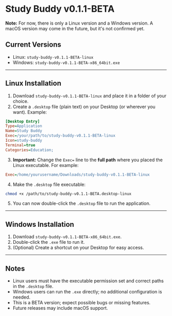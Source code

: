 # Study Buddy v0.1.1-BETA

**Note:** For now, there is only a Linux version and a Windows version. A macOS version may come in the future, but it's not confirmed yet.

## Current Versions

- Linux: `study-buddy-v0.1.1-BETA-linux`  
- Windows: `study-buddy-v0.1.1-BETA-x86_64bit.exe`

---

## Linux Installation

1. Download `study-buddy-v0.1.1-BETA-linux` and place it in a folder of your choice.  
2. Create a `.desktop` file (plain text) on your Desktop (or wherever you want). Example:

```ini
[Desktop Entry]
Type=Application
Name=Study Buddy
Exec=/your/path/to/study-buddy-v0.1.1-BETA-linux
Icon=study-buddy
Terminal=true
Categories=Education;
```

3. **Important:** Change the `Exec=` line to the **full path** where you placed the Linux executable. For example:

```ini
Exec=/home/yourusername/Downloads/study-buddy-v0.1.1-BETA-linux
```

4. Make the `.desktop` file executable:

```bash
chmod +x /path/to/study-buddy-v0.1.1-BETA.desktop-linux
```

5. You can now double-click the `.desktop` file to run the application.

---

## Windows Installation

1. Download `study-buddy-v0.1.1-BETA-x86_64bit.exe`.  
2. Double-click the `.exe` file to run it.  
3. (Optional) Create a shortcut on your Desktop for easy access.

---

## Notes

- Linux users must have the executable permission set and correct paths in the `.desktop` file.  
- Windows users can run the `.exe` directly; no additional configuration is needed.  
- This is a BETA version; expect possible bugs or missing features.  
- Future releases may include macOS support.

